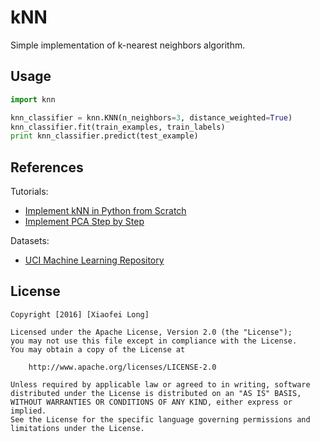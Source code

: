 # kNN
Simple implementation of k-nearest neighbors algorithm.

## Usage

```python
import knn

knn_classifier = knn.KNN(n_neighbors=3, distance_weighted=True)
knn_classifier.fit(train_examples, train_labels)
print knn_classifier.predict(test_example)
```

## References

Tutorials:
- [Implement kNN in Python from Scratch](http://machinelearningmastery.com/tutorial-to-implement-k-nearest-neighbors-in-python-from-scratch/)
- [Implement PCA Step by Step](http://sebastianraschka.com/Articles/2014_pca_step_by_step.html)

Datasets:
- [UCI Machine Learning Repository](http://archive.ics.uci.edu/ml/)

## License

    Copyright [2016] [Xiaofei Long]
    
    Licensed under the Apache License, Version 2.0 (the "License");
    you may not use this file except in compliance with the License.
    You may obtain a copy of the License at
    
        http://www.apache.org/licenses/LICENSE-2.0
    
    Unless required by applicable law or agreed to in writing, software
    distributed under the License is distributed on an "AS IS" BASIS,
    WITHOUT WARRANTIES OR CONDITIONS OF ANY KIND, either express or implied.
    See the License for the specific language governing permissions and
    limitations under the License.
